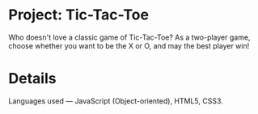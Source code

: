# Project: Tic-Tac-Toe

Who doesn't love a classic game of Tic-Tac-Toe? As a two-player game, choose whether you want to be the X or O, and may the best player win! 

# Details
Languages used — JavaScript (Object-oriented), HTML5, CSS3.
